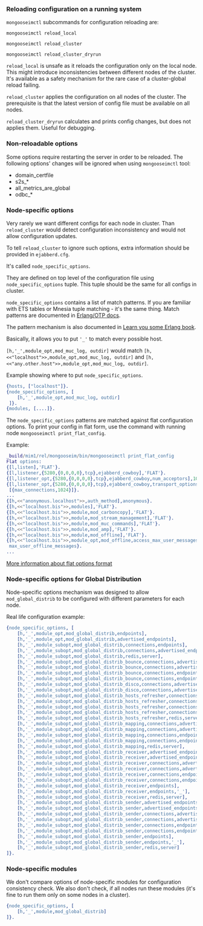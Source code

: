 ### Reloading configuration on a running system 

`mongooseimctl` subcommands for configuration reloading are:

`mongooseimctl reload_local`

`mongooseimctl reload_cluster`

`mongooseimctl reload_cluster_dryrun`

`reload_local` is unsafe as it reloads the configuration only on the local node.
This might introduce inconsistencies between different nodes of the cluster.
It's available as a safety mechanism for the rare case of a cluster-global reload failing.

`reload_cluster` applies the configuration on all nodes of the cluster.
The prerequisite is that the latest version of config file must be available on
all nodes.

`reload_cluster_dryrun` calculates and prints config changes,
but does not applies them. Useful for debugging.

### Non-reloadable options
Some options require restarting the server in order to be reloaded.
The following options' changes will be ignored when using `mongooseimctl` tool:
* domain_certfile
* s2s_*
* all_metrics_are_global
* odbc_*


### Node-specific options

Very rarely we want different configs for each node in cluster.
Than `reload_cluster` would detect configuration inconsistency and would not
allow configuration updates.

To tell `reload_cluster` to ignore such options, extra information should be
provided in `ejabberd.cfg`.

It's called `node_specific_options`.

They are defined on top level of the configuration file using
`node_specific_options` tuple. This tuple should be the same for all configs
in cluster.

`node_specific_options` contains a list of match patterns. If you are familiar
with ETS tables or Mnesia tuple matching - it's the same thing.
Match patterns are documented in
[Erlang/OTP docs](http://erlang.org/doc/apps/erts/match_spec.html).

The pattern mechanism is also documented in
[Learn you some Erlang book](http://learnyousomeerlang.com/ets).

Basically, it allows you to put `'_'` to match every possible host.

`[h,'_',module_opt,mod_muc_log, outdir]` would match
`[h,<<"localhost">>,module_opt,mod_muc_log, outdir]` and
`[h,<<"any.other.host">>,module_opt,mod_muc_log, outdir]`.

Example showing where to put `node_specific_options`.

```erlang
{hosts, ["localhost"]}.
{node_specific_options, [
    [h,'_',module_opt,mod_muc_log, outdir]
 ]}.
{modules, [....]}.
```

The `node_specific_options` patterns are matched against flat configuration
options. To print your config in flat form, use the command with running
node `mongooseimctl print_flat_config`.

Example:

```erlang
_build/mim1/rel/mongooseim/bin/mongooseimctl print_flat_config
Flat options:
{[l,listen],'FLAT'}.
{[l,listener,{5280,{0,0,0,0},tcp},ejabberd_cowboy],'FLAT'}.
{[l,listener_opt,{5280,{0,0,0,0},tcp},ejabberd_cowboy,num_acceptors],10}.
{[l,listener_opt,{5280,{0,0,0,0},tcp},ejabberd_cowboy,transport_options],
 [{max_connections,1024}]}.
...
{[h,<<"anonymous.localhost">>,auth_method],anonymous}.
{[h,<<"localhost.bis">>,modules],'FLAT'}.
{[h,<<"localhost.bis">>,module,mod_carboncopy],'FLAT'}.
{[h,<<"localhost.bis">>,module,mod_stream_management],'FLAT'}.
{[h,<<"localhost.bis">>,module,mod_muc_commands],'FLAT'}.
{[h,<<"localhost.bis">>,module,mod_amp],'FLAT'}.
{[h,<<"localhost.bis">>,module,mod_offline],'FLAT'}.
{[h,<<"localhost.bis">>,module_opt,mod_offline,access_max_user_messages],
 max_user_offline_messages}.
...
```

[More information about flat options format](../developers-guide/flat_options.md)

### Node-specific options for Global Distribution

Node-specific options mechanism was designed to allow `mod_global_distrib`
to be configured with different parameters for each node.

Real life configuration example:

```erlang
{node_specific_options, [
    [h,'_',module_opt,mod_global_distrib,endpoints],
    [h,'_',module_opt,mod_global_distrib,advertised_endpoints],
    [h,'_',module_subopt,mod_global_distrib,connections,endpoints],
    [h,'_',module_subopt,mod_global_distrib,connections,advertised_endpoints],
    [h,'_',module_subopt,mod_global_distrib,redis,server],
    [h,'_',module_subopt,mod_global_distrib_bounce,connections,advertised_endpoints],
    [h,'_',module_subopt,mod_global_distrib_bounce,connections,advertised_endpoints,'_'],
    [h,'_',module_subopt,mod_global_distrib_bounce,connections,endpoints],
    [h,'_',module_subopt,mod_global_distrib_bounce,connections,endpoints,'_'],
    [h,'_',module_subopt,mod_global_distrib_disco,connections,advertised_endpoints],
    [h,'_',module_subopt,mod_global_distrib_disco,connections,advertised_endpoints,'_'],
    [h,'_',module_subopt,mod_global_distrib_hosts_refresher,connections,advertised_endpoints],
    [h,'_',module_subopt,mod_global_distrib_hosts_refresher,connections,advertised_endpoints,'_'],
    [h,'_',module_subopt,mod_global_distrib_hosts_refresher,connections,endpoints],
    [h,'_',module_subopt,mod_global_distrib_hosts_refresher,connections,endpoints,'_'],
    [h,'_',module_subopt,mod_global_distrib_hosts_refresher,redis,server],
    [h,'_',module_subopt,mod_global_distrib_mapping,connections,advertised_endpoints],
    [h,'_',module_subopt,mod_global_distrib_mapping,connections,advertised_endpoints,'_'],
    [h,'_',module_subopt,mod_global_distrib_mapping,connections,endpoints],
    [h,'_',module_subopt,mod_global_distrib_mapping,connections,endpoints,'_'],
    [h,'_',module_subopt,mod_global_distrib_mapping,redis,server],
    [h,'_',module_subopt,mod_global_distrib_receiver,advertised_endpoints],
    [h,'_',module_subopt,mod_global_distrib_receiver,advertised_endpoints,'_'],
    [h,'_',module_subopt,mod_global_distrib_receiver,connections,advertised_endpoints],
    [h,'_',module_subopt,mod_global_distrib_receiver,connections,advertised_endpoints,'_'],
    [h,'_',module_subopt,mod_global_distrib_receiver,connections,endpoints],
    [h,'_',module_subopt,mod_global_distrib_receiver,connections,endpoints,'_'],
    [h,'_',module_subopt,mod_global_distrib_receiver,endpoints],
    [h,'_',module_subopt,mod_global_distrib_receiver,endpoints,'_'],
    [h,'_',module_subopt,mod_global_distrib_receiver,redis,server],
    [h,'_',module_subopt,mod_global_distrib_sender,advertised_endpoints],
    [h,'_',module_subopt,mod_global_distrib_sender,advertised_endpoints,'_'],
    [h,'_',module_subopt,mod_global_distrib_sender,connections,advertised_endpoints],
    [h,'_',module_subopt,mod_global_distrib_sender,connections,advertised_endpoints,'_'],
    [h,'_',module_subopt,mod_global_distrib_sender,connections,endpoints],
    [h,'_',module_subopt,mod_global_distrib_sender,connections,endpoints,'_'],
    [h,'_',module_subopt,mod_global_distrib_sender,endpoints],
    [h,'_',module_subopt,mod_global_distrib_sender,endpoints,'_'],
    [h,'_',module_subopt,mod_global_distrib_sender,redis,server]
]}.
```

### Node-specific modules

We don't compare options of node-specific modules for configuration consistency
check. We also don't check, if all nodes run these modules (it's fine to run
them only on some nodes in a cluster).

```erlang
{node_specific_options, [
    [h,'_',module,mod_global_distrib]
]}.
```
